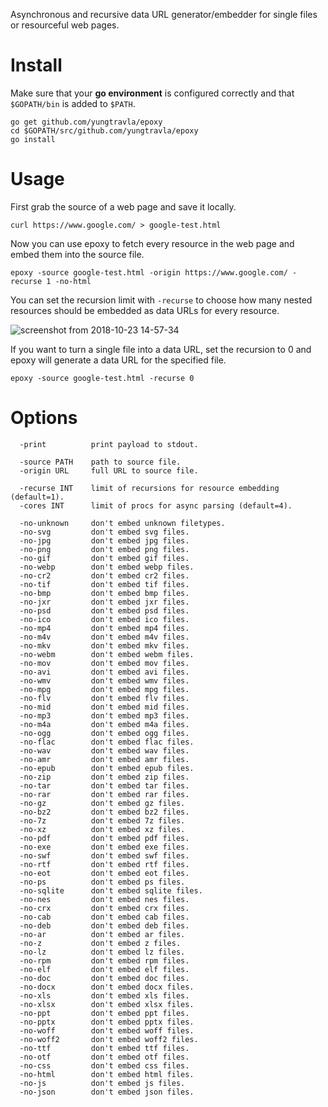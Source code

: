 Asynchronous and recursive data URL generator/embedder for single files or resourceful web pages.

# Install

Make sure that your **go environment** is configured correctly and that `$GOPATH/bin` is added to `$PATH`.

```
go get github.com/yungtravla/epoxy
cd $GOPATH/src/github.com/yungtravla/epoxy
go install
```

# Usage

First grab the source of a web page and save it locally.

```
curl https://www.google.com/ > google-test.html
```

Now you can use epoxy to fetch every resource in the web page and embed them into the source file.

```
epoxy -source google-test.html -origin https://www.google.com/ -recurse 1 -no-html
```

You can set the recursion limit with `-recurse` to choose how many nested resources should be embedded as data URLs for every resource.

![screenshot from 2018-10-23 14-57-34](https://user-images.githubusercontent.com/29265684/47336874-c74e2c00-d6d4-11e8-8406-ef5ea430238d.png)

If you want to turn a single file into a data URL, set the recursion to 0 and epoxy will generate a data URL for the specified file.

```
epoxy -source google-test.html -recurse 0
```

# Options

```
  -print          print payload to stdout.

  -source PATH    path to source file.
  -origin URL     full URL to source file.

  -recurse INT    limit of recursions for resource embedding (default=1).
  -cores INT      limit of procs for async parsing (default=4).

  -no-unknown     don't embed unknown filetypes.
  -no-svg         don't embed svg files.
  -no-jpg         don't embed jpg files.
  -no-png         don't embed png files.
  -no-gif         don't embed gif files.
  -no-webp        don't embed webp files.
  -no-cr2         don't embed cr2 files.
  -no-tif         don't embed tif files.
  -no-bmp         don't embed bmp files.
  -no-jxr         don't embed jxr files.
  -no-psd         don't embed psd files.
  -no-ico         don't embed ico files.
  -no-mp4         don't embed mp4 files.
  -no-m4v         don't embed m4v files.
  -no-mkv         don't embed mkv files.
  -no-webm        don't embed webm files.
  -no-mov         don't embed mov files.
  -no-avi         don't embed avi files.
  -no-wmv         don't embed wmv files.
  -no-mpg         don't embed mpg files.
  -no-flv         don't embed flv files.
  -no-mid         don't embed mid files.
  -no-mp3         don't embed mp3 files.
  -no-m4a         don't embed m4a files.
  -no-ogg         don't embed ogg files.
  -no-flac        don't embed flac files.
  -no-wav         don't embed wav files.
  -no-amr         don't embed amr files.
  -no-epub        don't embed epub files.
  -no-zip         don't embed zip files.
  -no-tar         don't embed tar files.
  -no-rar         don't embed rar files.
  -no-gz          don't embed gz files.
  -no-bz2         don't embed bz2 files.
  -no-7z          don't embed 7z files.
  -no-xz          don't embed xz files.
  -no-pdf         don't embed pdf files.
  -no-exe         don't embed exe files.
  -no-swf         don't embed swf files.
  -no-rtf         don't embed rtf files.
  -no-eot         don't embed eot files.
  -no-ps          don't embed ps files.
  -no-sqlite      don't embed sqlite files.
  -no-nes         don't embed nes files.
  -no-crx         don't embed crx files.
  -no-cab         don't embed cab files.
  -no-deb         don't embed deb files.
  -no-ar          don't embed ar files.
  -no-z           don't embed z files.
  -no-lz          don't embed lz files.
  -no-rpm         don't embed rpm files.
  -no-elf         don't embed elf files.
  -no-doc         don't embed doc files.
  -no-docx        don't embed docx files.
  -no-xls         don't embed xls files.
  -no-xlsx        don't embed xlsx files.
  -no-ppt         don't embed ppt files.
  -no-pptx        don't embed pptx files.
  -no-woff        don't embed woff files.
  -no-woff2       don't embed woff2 files.
  -no-ttf         don't embed ttf files.
  -no-otf         don't embed otf files.
  -no-css         don't embed css files.
  -no-html        don't embed html files.
  -no-js          don't embed js files.
  -no-json        don't embed json files.
```